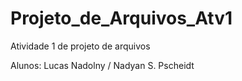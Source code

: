 # Projeto_de_Arquivos_Atv1
Atividade 1 de projeto de arquivos

Alunos: Lucas Nadolny /
        Nadyan S. Pscheidt
